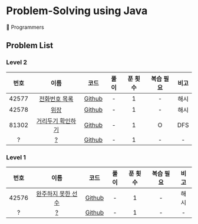 # Problem-Solving using Java

📝 Programmers

## Problem List

### Level 2

| 번호  |                                     이름                                      |                                                       코드                                                        | 풀이 | 푼 횟수 | 복습 필요 | 비고 |
| :---: | :---------------------------------------------------------------------------: | :---------------------------------------------------------------------------------------------------------------: | :--: | :-----: | :-------: | :--: |
| 42577 |   [전화번호 목록](https://programmers.co.kr/learn/courses/30/lessons/42577)   | [Github](https://github.com/0xe82de/Problem-Solving/blob/master/Java/programmers/level2/PROGRAMMERS_42577_1.java) |  -   |    1    |     -     | 해시 |
| 42578 |       [위장](https://programmers.co.kr/learn/courses/30/lessons/42578)        | [Github](https://github.com/0xe82de/Problem-Solving/blob/master/Java/programmers/level2/PROGRAMMERS_42578_1.java) |  -   |    1    |     -     | 해시 |
| 81302 | [거리두기 확인하기](https://programmers.co.kr/learn/courses/30/lessons/81302) | [Github](https://github.com/0xe82de/Problem-Solving/blob/master/Java/programmers/level2/PROGRAMMERS_81302_1.java) |  -   |    1    |     O     | DFS  |
|   ?   |                                    [?](?)                                     |                                                    [Github]()                                                     |  -   |    1    |     -     |  -   |

### Level 1

| 번호  |                                      이름                                      |                                                       코드                                                        | 풀이 | 푼 횟수 | 복습 필요 | 비고 |
| :---: | :----------------------------------------------------------------------------: | :---------------------------------------------------------------------------------------------------------------: | :--: | :-----: | :-------: | :--: |
| 42576 | [완주하지 못한 선수](https://programmers.co.kr/learn/courses/30/lessons/42576) | [Github](https://github.com/0xe82de/Problem-Solving/blob/master/Java/programmers/level1/PROGRAMMERS_42576_1.java) |  -   |    1    |     -     | 해시 |
|   ?   |                                     [?](?)                                     |                                                    [Github]()                                                     |  -   |    1    |     -     |  -   |
